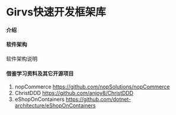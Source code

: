# Girvs快速开发框架库

#### 介绍

#### 软件架构
软件架构说明



#### 借鉴学习资料及其它开源项目

1.  nopCommerce   https://github.com/nopSolutions/nopCommerce
2.  ChristDDD https://github.com/anjoy8/ChristDDD
3.  eShopOnContainers https://github.com/dotnet-architecture/eShopOnContainers
